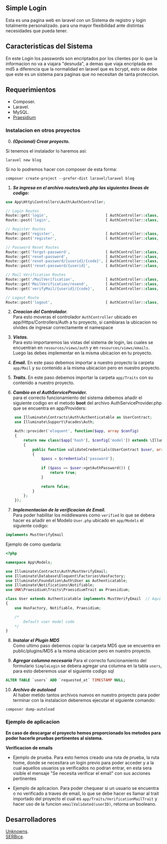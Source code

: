 ## Simple Login 

Esta es una pagina web en laravel con un Sistema de registro y login totalmente personalizado. para una mayor flexibilidad ante distintas necesidades que pueda tener.

## Caracteristicas del Sistema

En este Login los passwords son encriptados por los clientes por lo que la informacion no va a viajara "desnuda", a demas que viaja encriptada en md5 a diferencia que la normalidad en laravel que es bcrypt, esto se debe que este es un sistema para paginas que no necesitan de tanta proteccion.

## Requerimientos 

- Composer.
- Laravel.
- MySQL.
- [Praesidium](https://github.com/Unknowns24/Praesidium-Laravel)

### Instalacion en otros proyectos

0. ***(Opcional) Crear proyecto.***

Si tenemos el instalador lo haremos asi:
```
laravel new blog 
```
Si no lo podremos hacer con composer de esta forma:
```
composer create-project --prefer-dist laravel/laravel blog
```

1. ***Se ingresa en el archivo routes/web.php las siguientes lineas de codigo:***
```php
use App\Http\Controllers\Auth\AuthController;

// Login Routes
Route::get('login',                          [ AuthController::class,  'loginForm'                  ])->name('login');
Route::post('login',                         [ AuthController::class,  'login'                      ])->name('login');

// Register Routes
Route::get('register',                       [ AuthController::class,  'registerForm'               ])->name('register');
Route::post('register',                      [ AuthController::class,  'register'                   ])->name('register');

// Password Reset Routes
Route::get('forgot-password',                [ AuthController::class,  'forgetPassForm'             ])->name('password.forgot');
Route::get('reset-password',                 [ AuthController::class,  'sendResetPasswordEmail'     ])->name('reset.sendMail');
Route::get('reset-password/{userid}/{code}', [ AuthController::class,  'verifyPasswordReset'        ])->name('reset.verify');
Route::post('reset-password/{userid}',       [ AuthController::class,  'ResetPassword'              ])->name('reset.password');

// Mail Verification Routes
Route::get('/MailVerification',              [ AuthController::class,  'verification'               ])->name('verification.notice')->middleware('auth');
Route::get('MailVerification/resend',        [ AuthController::class,  'ResendMail'                 ])->name('mail.resend');
Route::get('verifyMail/{userid}/{code}',     [ AuthController::class,  'verifyMail'                 ])->name('mail.verify');

// Logout Route
Route::post('logout',                        [ AuthController::class,  'logout'                     ])->name('logout');
```

2. ***Creacion del Controlador.***  
Para esto moveras el controlador `AuthController` ubicado en app/Https/Controllers/Auth a tu proyecto, si cambiaras la ubicacion no olvides de ingresar correctamente el namespace

3. ***Vistas.***  
Para esto importaremos las vistas del sistema de login, las cuales se encuentran en `resources/views/auth` y en `resources/views/emails`. Luego las debes implementar en la misma ubicacion en tu proyecto. 

4. ***Email.***
En este paso debemos importar a nuestro proyecto la carpeta `app/Mail` y su contenido a la misma ubicacion pero en nuestro proyecto.

5. ***Traits.***
En este paso debemos importar la carpeta `app/Traits` con su contenido a nuestro proyecto.

6. ***Cambio en el AuthServiceProvider.***  
para el correcto funcionamiento del sistema debemos añadir el siguiente codigo en el metodo **boot** del archivo AuthServiceProvider.php que se encuentra en app/Providers: 
```php
    use Illuminate\Contracts\Auth\Authenticatable as UserContract;
    use Illuminate\Support\Facades\Auth;

    Auth::provider('eloquent', function($app, array $config)
    {
        return new class($app['hash'], $config['model']) extends \Illuminate\Auth\EloquentUserProvider
        {
            public function validateCredentials(UserContract $user, array $credentials)
            {
                $pass = $credentials['password'];
        
                if ($pass == $user->getAuthPassword()) {
                    return true;
                }
            
                return false; 
            }
        };
    });
```

7. ***Implementacion de la verificacion de Email.***  
Para poder habilitar los middlewares como `verified` lo que se debera hacer es añadir en el Modelo `User.php` ubicado en `app/Models` el siguiente codigo:  
```php 
implements MustVerifyEmail
```  
Ejemplo de como quedaría:
```php
<?php

namespace App\Models;

use Illuminate\Contracts\Auth\MustVerifyEmail;
use Illuminate\Database\Eloquent\Factories\HasFactory;
use Illuminate\Foundation\Auth\User as Authenticatable;
use Illuminate\Notifications\Notifiable;
use UNK\Praesidium\Traits\PraesidiumTrait as Praesidium; 

class User extends Authenticatable implements MustVerifyEmail  // Aqui implementamos el Modelo MustVerifyEmail
{
    use HasFactory, Notifiable, Praesidium;

    /* 
        Default user model code
    */
}
```

8. ***Instalar el Plugin MD5***  
Como ultimo paso debemos copiar la carpeta MD5 que se encuentra en public/plugins/MD5 a la misma ubicacion pero en nuestro proyecto.

9. ***Agregar columna necesaria***
Para el correcto funcionamiento del formulario `SimpleLogin` se debera agregar una columna en la tabla `users`, para esto deberemos usar el siguiente codigo sql
```sql
ALTER TABLE `users` ADD `requested_at` TIMESTAMP NULL;
```

10. ***Archivo de autoload***  
Al haber metido tantos archivos nuevos en nuestro proyecto para poder terminar con la instalacion deberemos ejecutar el siguiente comando:
```
composer dump-autoload
```

###  Ejemplo de aplicacion
__En caso de descargar el proyecto hemos proporcionado los metodos para poder hacerle pruebas pertinentes al sistema.__

__**Verificacion de emails**__

- Ejemplo de prueba. 
Para esto hemos creado una ruta de prueba, la ruta home, donde se necesitara un login previo para poder acceder y a la cual aquellos usuarios ya verificados no podran entrar, en esta sera visible el mensaje "Se necesita verificar el email" con sus acciones pertinentes    

- Ejemplo de aplicacion. 
Para poder chequear si un usuario se encuentra o no verificado a traves de email, lo que se debe hacer es llamar al trait importado del proyecto el cual es `app/Traits/VerificationMailTrait` y hacer uso de la funcion `emailValidated(userID)`, retorna un booleano.


## Desarrolladores

[Unknowns](https://github.com/Unknowns24).  
[SERBice](https://github.com/SERBice).
